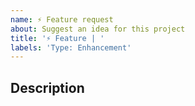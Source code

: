 ```yaml
---
name: ⚡ Feature request
about: Suggest an idea for this project
title: '⚡ Feature | '
labels: 'Type: Enhancement'
---
```


## Description
